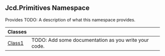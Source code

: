 ## Jcd.Primitives Namespace

Provides TODO: A description of what this namespace provides.

| Classes | |
| :--- | :--- |
| [Class1](Jcd.Primitives.Class1.md 'Jcd.Primitives.Class1') | TODO: Add some documentation as you write your code. |
